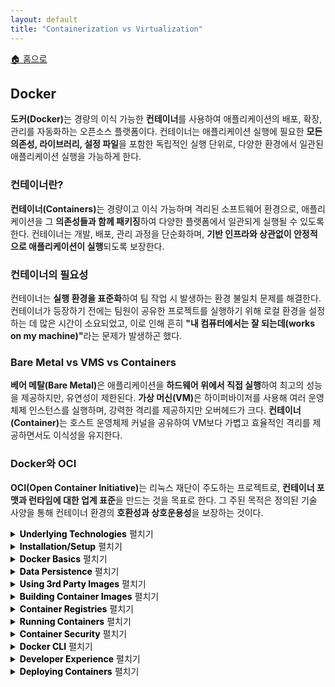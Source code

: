 ```yaml
---
layout: default
title: "Containerization vs Virtualization"
---
```


<p class="breadcrumb"><a href="/cs_study/home.html">🏠 홈으로</a></p>

<section>
  <h2>Docker</h2>
  <p><b>도커(Docker)</b>는 경량의 이식 가능한 <b>컨테이너</b>를 사용하여 애플리케이션의 배포, 확장, 관리를 자동화하는 오픈소스 플랫폼이다. 컨테이너는 애플리케이션 실행에 필요한 <b>모든 의존성, 라이브러리, 설정 파일</b>을 포함한 독립적인 실행 단위로, 다양한 환경에서 일관된 애플리케이션 실행을 가능하게 한다.</p>

  <h3>컨테이너란?</h3>
  <p><b>컨테이너(Containers)</b>는 경량이고 이식 가능하며 격리된 소프트웨어 환경으로, 애플리케이션을 그 <b>의존성들과 함께 패키징</b>하여 다양한 플랫폼에서 일관되게 실행될 수 있도록 한다. 컨테이너는 개발, 배포, 관리 과정을 단순화하며, <b>기반 인프라와 상관없이 안정적으로 애플리케이션이 실행</b>되도록 보장한다.</p>

  <h3>컨테이너의 필요성</h3>
  <p>컨테이너는 <b>실행 환경을 표준화</b>하여 팀 작업 시 발생하는 환경 불일치 문제를 해결한다. 컨테이너가 등장하기 전에는 팀원이 공유한 프로젝트를 실행하기 위해 로컬 환경을 설정하는 데 많은 시간이 소요되었고, 이로 인해 흔히 <b>"내 컴퓨터에서는 잘 되는데(works on my machine)"</b>라는 문제가 발생하곤 했다.</p>

  <h3>Bare Metal vs VMS vs Containers</h3>
  <p><b>베어 메탈(Bare Metal)</b>은 애플리케이션을 <b>하드웨어 위에서 직접 실행</b>하여 최고의 성능을 제공하지만, 유연성이 제한된다. <b>가상 머신(VM)</b>은 하이퍼바이저를 사용해 여러 운영체제 인스턴스를 실행하며, 강력한 격리를 제공하지만 오버헤드가 크다. <b>컨테이너(Container)</b>는 호스트 운영체제 커널을 공유하여 VM보다 가볍고 효율적인 격리를 제공하면서도 이식성을 유지한다.</p>

  <h3>Docker와 OCI</h3>
  <p><b>OCI(Open Container Initiative)</b>는 리눅스 재단이 주도하는 프로젝트로, <b>컨테이너 포맷과 런타임에 대한 업계 표준</b>을 만드는 것을 목표로 한다. 그 주된 목적은 정의된 기술 사양을 통해 컨테이너 환경의 <b>호환성과 상호운용성</b>을 보장하는 것이다.</p>
</section>

<!-- 설명 -->
<details>
<summary><span class="accordion-title" style="color: #000; font-weight: bold;">Underlying Technologies</span> <span class="indicator">펼치기</span></summary>
<div class="accordion-content">
  <p>도커 컨테이너는 <b>리눅스 커널 기술</b>을 활용하여 격리와 자원 관리를 수행한다.</p>
  <ul>
    <li><strong>네임스페이스(Namespaces):</strong> 프로세스를 격리한다.</li>
    <li><strong>cgroups(Control Groups):</strong> 자원 사용 한계를 설정한다.</li>
    <li><strong>Union 파일시스템(Union Filesystems):</strong> 효율적인 계층형 스토리지를 제공한다.</li>
  </ul>
  <p>이러한 기술 덕분에 도커 컨테이너는 <b>호스트 커널을 공유하면서도 경량, 이식성, 보안성</b>을 갖춘 환경을 제공한다.</p>

  <hr>
  <h3>네임스페이스란?</h3>
  <p>도커 네임스페이스(Docker Namespaces)는 <b>리눅스 커널 기능</b>으로, 전역 시스템 자원의 분리된 인스턴스를 제공하여 컨테이너를 위한 격리된 환경을 만든다. 도커는 <b>PID, NET, MNT, UTS, IPC, USER 네임스페이스</b>를 활용해 각 컨테이너가 자신만의 고유한 자원을 가지고 있다고 인식하도록 하여, <b>경량·이식 가능·보안성 있는 컨테이너화</b>를 가능하게 한다.</p>

  <hr>
  <h3>cgroups(Control Groups)</h3>
  <p><b>cgroups</b>는 리눅스 커널 기능으로, 프로세스 그룹에 대해 <b>CPU, 메모리, I/O 같은 시스템 자원을 제한하고 관리</b>한다. 도커는 cgroups를 사용하여 컨테이너의 자원 사용을 제약함으로써 <b>예측 가능한 성능을 보장</b>하고, 컨테이너가 과도한 시스템 자원을 소모하지 않도록 한다.</p>

  <hr>
  <h3>Union Filesystems</h3>
  <p><b>Union 파일시스템(UnionFS)</b>은 여러 디렉토리를 원본을 수정하지 않고 <b>겹쳐서(overlay) 하나의 가상 계층형 파일 구조</b>를 만드는 기술이다. 도커는 이를 활용해 디렉토리 내용을 분리된 상태로 유지하면서도 하나로 마운트하여, <b>중복을 최소화하고 이미지 크기를 줄이는 계층형 파일시스템 방식</b>으로 스토리지를 효율적으로 관리한다.</p>

</div>
</details>


<!-- 설명 -->
<details>
<summary><span class="accordion-title" style="color: #000; font-weight: bold;">Installation/Setup</span> <span class="indicator">펼치기</span></summary>
<div class="accordion-content">
  <p>도커(Docker)는 설치와 설정을 쉽게 하고 <b>GUI 기능</b>을 제공하는 데스크톱 애플리케이션인 <b>Docker Desktop</b>을 제공한다. 대안으로, 그래픽 인터페이스 구성 요소 없이 <b>명령줄 전용 기능</b>만을 제공하는 <b>Docker Engine</b>을 설치할 수도 있다.</p>

  <hr>
  <h3>Docker Desktop(Win/Mac/Linux)</h3>
  <p><b>Docker Desktop</b>은 Windows, macOS, Linux에서 사용할 수 있는 <b>GUI 기반 종합 개발 환경</b>이다. 이 환경에는 <b>Docker Engine, CLI, Buildx, Extensions, Compose, Kubernetes, 자격 증명 헬퍼(credentials helper)</b> 등이 포함되어 있어, 데스크톱 플랫폼에서 컨테이너 개발에 필요한 모든 것을 제공한다.</p>

  <hr>
  <h3>Docker Engine(Linux)</h3>
  <p><b>Docker Engine</b>은 컨테이너를 생성·관리하고 이미지를 빌드하며, <b>Docker API</b>를 제공하는 <b>오픈소스 컨테이너 런타임의 핵심</b>이다. 이 엔진은 Linux, Windows, macOS에서 실행되며, <b>Docker Desktop의 기반</b>이자 서버에서 독립적으로 설치해 사용할 수 있는 도커 환경을 제공한다.</p>
</div>
</details>

<!-- 설명 -->
<details>
<summary><span class="accordion-title" style="color: #000; font-weight: bold;">Docker Basics</span> <span class="indicator">펼치기</span></summary>
<div class="accordion-content">
  <p><b>도커(Docker)</b>는 경량의 이식 가능한 <b>컨테이너</b> 안에서 애플리케이션을 빌드, 패키징, 배포하는 과정을 단순화하는 플랫폼이다. 주요 구성 요소로는 <b>Dockerfile(빌드 지침), 이미지(스냅샷), 컨테이너(실행 인스턴스)</b>가 있으며, 기본 명령어로는 이미지 다운로드, Dockerfile 빌드, 포트 매핑을 통한 컨테이너 실행, 컨테이너 및 이미지 관리 등이 있다.</p>

  <h3>컨테이너란?</h3>
  <p>컨테이너는 애플리케이션 실행에 필요한 <b>모든 의존성(라이브러리, 바이너리, 설정 파일)</b>을 포함한 <b>경량·독립·실행 가능한 소프트웨어 패키지</b>다. 컨테이너는 애플리케이션을 환경으로부터 격리하여, 다양한 시스템에서 일관되게 동작하도록 보장한다.</p>

  <h3>도커 구성 요소</h3>
  <ul>
    <li><strong>Dockerfile:</strong> Docker 이미지를 빌드하기 위한 명령어를 담은 텍스트 파일</li>
    <li><strong>Docker Image:</strong> Dockerfile로부터 생성된 컨테이너 스냅샷. Docker Hub 같은 레지스트리에 저장·다운로드 가능</li>
    <li><strong>Docker Container:</strong> 이미지를 기반으로 실행되는 컨테이너 인스턴스</li>
  </ul>
</div>
</details>

<!-- 설명 -->
<details>
<summary><span class="accordion-title" style="color: #000; font-weight: bold;">Data Persistence</span> <span class="indicator">펼치기</span></summary>
<div class="accordion-content">
  <p>도커(Docker)는 애플리케이션과 그 의존성을 포함한 코드를 <b>호스트 운영체제로부터 분리된 격리된 컨테이너</b>로 실행할 수 있게 해준다. 컨테이너는 기본적으로 <b>휘발성(ephemeral)</b>이므로, 컨테이너가 종료되면 그 안에 저장된 데이터는 모두 사라진다. 이 문제를 해결하고 컨테이너의 라이프사이클 전반에서 데이터를 보존하기 위해, 도커는 다양한 <b>데이터 영속성(persistence) 방법</b>을 제공한다.</p>

  <hr>
  <h3>Ephemeral Container Filesystem</h3>
  <p>기본적으로 도커 컨테이너 내부의 스토리지는 <b>휘발성(ephemeral)</b>이다. 즉, 컨테이너 안에서 발생한 데이터 변경이나 수정은 컨테이너가 실행되는 동안만 유지되며, 컨테이너가 중지되고 제거되면 모든 관련 데이터가 사라진다. 이는 도커 컨테이너가 본질적으로 <b>무상태(stateless)</b>로 설계되었기 때문이다. 이러한 일시적·단기 저장소는 <b>"휘발성 컨테이너 파일 시스템(ephemeral container file system)"</b>이라 불린다. 이 기능은 도커의 중요한 특징으로, 컨테이너 상태에 신경 쓰지 않고도 애플리케이션을 <b>빠르고 일관되게 다양한 환경에 배포</b>할 수 있도록 한다.</p>

  <hr>
  <h3>Volume Mounts(볼륨 마운트)</h3>
  <p><b>Volume Mounts</b>는 호스트 시스템의 폴더나 파일을 컨테이너 내부의 폴더나 파일에 <b>매핑</b>하는 방식이다. 이를 통해 컨테이너가 제거되더라도 데이터가 <b>컨테이너 외부에 보존</b>될 수 있다. 또한 여러 컨테이너가 동일한 볼륨을 공유할 수 있어, 컨테이너 간 <b>데이터 공유</b>를 쉽게 할 수 있다.</p>

  <hr>
  <h3>Bind Mounts(바인드 마운트)</h3>
  <p><b>바인드 마운트(Bind Mounts)</b>는 볼륨에 비해 기능이 제한적이다. 바인드 마운트를 사용할 때는 <b>호스트 머신의 파일이나 디렉토리</b>가 컨테이너 안에 마운트되며, 이 파일이나 디렉토리는 호스트 머신의 <b>절대 경로</b>로 참조된다. 반대로 <b>볼륨(Volume)</b>을 사용할 때는 호스트 머신의 <b>도커 전용 스토리지 디렉토리</b> 안에 새로운 디렉토리가 생성되고, 해당 디렉토리의 내용은 도커가 직접 관리한다.</p>

</div>
</details>

<!-- 설명 -->
<details>
<summary><span class="accordion-title" style="color: #000; font-weight: bold;">Using 3rd Party Images</span> <span class="indicator">펼치기</span></summary>
<div class="accordion-content">
  <p><b>서드파티 이미지(Third-party Images)</b>는 <b>Docker Hub</b> 또는 다른 컨테이너 레지스트리에서 제공되는 <b>사전 빌드된 도커 컨테이너 이미지</b>다. 이 이미지는 개인이나 조직이 생성·관리하며, 사용자는 이를 기반으로 자신의 컨테이너화된 애플리케이션을 시작할 수 있다.</p>

  <hr>
  <h3>Using Databases</h3>
  <p>데이터베이스를 도커 컨테이너에서 실행하면 <b>개발 과정을 간소화</b>하고 <b>배포를 쉽게</b> 할 수 있다.Docker Hub에는 MySQL, PostgreSQL, MongoDB와 같은 인기 있는 데이터베이스를 위한 <b>미리 만들어진 이미지</b>가 다수 제공된다.</p>

  <hr>
  <h3>Command Line Utilities</h3>
  <p>도커 이미지는 <b>명령줄 유틸리티</b>나 <b>독립 실행형 애플리케이션</b>을 포함할 수 있으며, 이를 컨테이너 내부에서 실행할 수 있다.</p>
</div>
</details>

<!-- 설명 -->
<details>
<summary><span class="accordion-title" style="color: #000; font-weight: bold;">Building Container Images</span> <span class="indicator">펼치기</span></summary>
<div class="accordion-content">
  <p>컨테이너 이미지는 애플리케이션 실행에 필요한 <b>코드, 런타임, 시스템 도구, 라이브러리, 설정</b>을 모두 포함한 <b>실행 가능한 패키지</b>다. 커스텀 이미지를 빌드하면, 모든 의존성을 포함한 애플리케이션을 Docker가 지원하는 어떤 플랫폼에서든 원활하게 배포할 수 있다. 컨테이너 이미지를 빌드하는 핵심 요소는 <b>Dockerfile</b>이다. Dockerfile은 도커 이미지를 어떻게 구성할지에 대한 <b>명령어가 담긴 스크립트</b>로, 각 명령어는 이미지 안에서 <b>새로운 레이어(layer)</b>를 생성한다. 이를 통해 변경 사항 추적이 쉬워지고 이미지 크기를 최소화할 수 있다.</p>

  <hr>
  <h3>Dockerfile</h3>
  <p><b>Dockerfile</b>은 도커 엔진이 이미지를 빌드할 때 사용하는 <b>명령어 목록을 담은 텍스트 문서</b>다. Dockerfile의 각 명령어는 이미지에 <b>새로운 레이어(layer)</b>를 추가하며, 도커는 이 명령어들을 기반으로 이미지를 빌드한다. 그 후, 빌드된 이미지를 이용해 컨테이너를 실행할 수 있다.</p>

  <hr>
  <h3>Efficient Layer Caching</h3>
  <p>컨테이너 이미지를 빌드할 때 도커는 새로 생성된 <b>레이어(layer)</b>를 캐시한다. 이후 다른 이미지를 빌드할 때 이 레이어들을 재사용할 수 있어, 빌드 시간을 줄이고 대역폭 사용을 최소화할 수 있다. 이 캐싱 메커니즘을 최대한 활용하려면, 레이어 캐싱을 효율적으로 사용하는 방법을 이해하는 것이 중요하다. 도커는 Dockerfile의 각 명령어(RUN, COPY, ADD 등)에 대해 새로운 레이어를 생성하며, <b>명령어가 이전 빌드 이후 변경되지 않았다면 기존 레이어를 재사용</b>한다.</p>

  <hr>
  <h3>Reducing Image Size</h3>
  <p>도커 이미지 크기를 줄이는 것은 <b>스토리지 최적화, 전송 속도 향상, 배포 시간 단축</b>을 위해 매우 중요하다. 주요 전략은 다음과 같다.</p>
  <ul>
    <li><b>Alpine Linux</b>와 같은 최소한의 베이스 이미지를 사용한다.</li>
    <li><b>멀티 스테이지 빌드(Multi-stage Build)</b>를 활용해 불필요한 빌드 도구를 제외한다.</li>
    <li>필요 없는 파일과 패키지를 제거한다.</li>
    <li>명령어를 결합해 레이어 수를 최소화한다.</li>
  </ul>
</div>
</details>

<!-- 설명 -->
<details>
<summary><span class="accordion-title" style="color: #000; font-weight: bold;">Container Registries</span> <span class="indicator">펼치기</span></summary>
<div class="accordion-content">
  <p><b>컨테이너 레지스트리(Container Registry)</b>는 도커 컨테이너 이미지를 위한 <b>중앙 집중식 저장소이자 배포 시스템</b>이다. 이를 통해 개발자는 애플리케이션을 이미지 형태로 손쉽게 공유하고 배포할 수 있다. 컨테이너 레지스트리는 다양한 운영 환경에 걸쳐 컨테이너 이미지를 <b>빠르고, 신뢰성 있게, 안전하게 배포</b>할 수 있게 해주므로, 컨테이너화된 애플리케이션의 배포에서 핵심적인 역할을 한다.</p>

  <hr>
  <h3>DockerHub</h3>
  <p><b>Docker Hub</b>은 클라우드 기반의 레지스트리 서비스로, 도커 컨테이너 이미지를 위한 <b>주요 공개 저장소</b> 역할을 한다. 사용자는 도커 허브를 통해 이미지를 <b>저장, 공유, 배포</b>할 수 있으며, 무료 공개 저장소와 유료 비공개 저장소 모두 제공된다. 또한 Docker CLI와 매끄럽게 통합되어 이미지를 쉽게 <b>푸시(push)·풀(pull)</b> 할 수 있다. Docker Hub에는 소프트웨어 공급업체가 관리하는 <b>공식 이미지</b>, 소스 코드 저장소와 연결된 <b>자동 빌드</b>, 그리고 저장소 이벤트에 따라 동작을 트리거할 수 있는 <b>웹훅(webhook)</b> 기능이 포함되어 있다.</p>

  <hr>
  <h3>DockerHub Alternatives</h3>
  <p>컨테이너 이미지는 <b>Docker Hub뿐만 아니라 다양한 레지스트리</b>에 저장될 수 있다. 현재 대부분의 주요 클라우드 플랫폼은 자체 컨테이너 레지스트리를 제공한다. 예를 들어,</p>
  <ul>
    <li><b>Google Cloud Platform</b> → Artifact Registry</li>
    <li><b>AWS</b> → Elastic Container Registry (ECR)</li>
    <li><b>Microsoft Azure</b> → Azure Container Registry (ACR)</li>
  </ul>
  <p>또한 <b>GitHub</b>도 자체 레지스트리를 제공하며, 이는 컨테이너 빌드를 <b>GitHub Actions 워크플로우와 통합</b>할 때 유용하다.</p>

  <hr>
  <h3>Image Tagging Best Practices</h3>
  <p>도커 이미지 태깅(Docker Image Tagging) 모범 사례는 <b>명확하고 일관성 있으며 유용한 라벨</b>을 만드는 데 초점을 맞춘다.</p>
  <ul>
    <li>릴리스를 위해 <b>시맨틱 버전(semantic versioning)</b>을 채택한다.</li>
    <li>프로덕션 환경에서는 모호한 <b>latest 태그 사용을 피한다.</b></li>
    <li>빌드 날짜나 Git 커밋 해시 같은 <b>관련 메타데이터</b>를 포함한다.</li>
    <li>환경별(개발, 스테이징, 운영 등)로 구분하는 전략을 사용한다.</li>
    <li>변형(variants)에 대해 <b>설명적인 태그</b>를 사용한다.</li>
    <li>CI/CD 파이프라인에서 태깅을 자동화한다.</li>
    <li>오래된 태그는 주기적으로 정리하고, 팀 전체가 따를 수 있도록 <b>규칙을 문서화</b>한다.</li>
  </ul>
  <p>이러한 모범 사례를 따르면 효율적인 이미지 관리가 가능해지고, 조직 내 협업이 더욱 원활해진다.</p>
</div>
</details>

<!-- 설명 -->
<details>
<summary><span class="accordion-title" style="color: #000; font-weight: bold;">Running Containers</span> <span class="indicator">펼치기</span></summary>
<div class="accordion-content">
  <p><b>docker run</b> 명령은 지정된 이미지로부터 새로운 컨테이너를 생성하고 시작한다. 이 명령은 <b>docker create</b>와 <b>docker start</b> 작업을 결합한 것으로, 컨테이너의 런타임 환경을 커스터마이즈할 수 있는 다양한 옵션을 제공한다. 사용자는 환경 변수를 설정하고, 포트와 볼륨을 매핑하며, 네트워크 연결을 정의하고, 리소스 제한을 지정할 수 있다. 이 명령은 백그라운드 실행을 위한 detached 모드, 셸 접근을 위한 interactive 모드, 그리고 이미지에 정의된 기본 명령을 재정의할 수 있는 기능을 지원한다. 일반적인 플래그에는 <b>-d</b> (detached 모드), <b>-p</b> (포트 매핑), <b>-v</b> (볼륨 마운트), <b>--name</b> (사용자 지정 컨테이너 이름 할당)이 포함된다. <b>docker run</b>을 이해하는 것은 도커 컨테이너를 효과적으로 배포하고 관리하는 데 기본적이다.</p>

  <hr>
  <h3>Running Containers</h3>
  <p>데이터베이스를 도커 컨테이너에서 실행하면 <b>개발 과정을 간소화</b>하고 <b>배포를 쉽게</b> 할 수 있다.Docker Hub에는 MySQL, PostgreSQL, MongoDB와 같은 인기 있는 데이터베이스를 위한 <b>미리 만들어진 이미지</b>가 다수 제공된다.</p>

  <hr>
  <h3>Docker Compose</h3>
  <p><b>Docker Compose</b>는 <b>docker-compose.yml</b>이라는 <b>YAML 파일</b>을 사용해 <b>멀티 컨테이너 애플리케이션</b>을 정의하고 실행하는 도구다. 이 파일에는 애플리케이션의 서비스, 네트워크, 볼륨이 정의되며, 단일 명령어로 전체 컨테이너화된 애플리케이션을 생성·관리·실행할 수 있어 오케스트레이션을 단순화한다.</p>

  <hr>
  <h3>Runtime Configuration Options</h3>
  <p>도커의 <b>런타임 구성 옵션(runtime configuration options)</b>은 컨테이너 환경을 강력하게 제어할 수 있게 해준다. 리소스 제한, 네트워크 설정, 보안 프로필, 로깅 드라이버 등을 조정해 성능을 최적화하고 보안을 강화할 수 있다. 또한 환경 변수 설정, 볼륨 마운트, 기본 동작 재정의 같은 옵션도 제공되어, 컨테이너를 <b>특정 요구사항에 맞게 조정</b>할 수 있다. 고급 사용자라면 <b>커널 기능(capabilities) 조정이나 재시작 정책(restart policies) 설정</b> 같은 기능도 활용할 수 있다. 명령줄 플래그나 Docker Compose 파일을 통해 이러한 옵션들을 지정할 수 있으며, 이를 통해 컨테이너가 <b>어디서 실행되든 안정적이고 일관되게 동작</b>하도록 보장할 수 있다.</p>
</div>
</details>

<!-- 설명 -->
<details>
<summary><span class="accordion-title" style="color: #000; font-weight: bold;">Container Security</span> <span class="indicator">펼치기</span></summary>
<div class="accordion-content">
  <p>컨테이너 보안(Container Security)은 컨테이너화된 애플리케이션을 <b>개발부터 배포, 실행 시점까지 보호</b>하기 위한 광범위한 관행과 도구들을 포함한다. 이는 컨테이너 이미지를 보호하고, 신뢰할 수 있으며 취약하지 않은 코드만 사용하도록 보장하며, 컨테이너 환경에 대한 강력한 접근 제어를 구현하고, 컨테이너가 <b>최소 권한 원칙</b>을 따르도록 구성하는 것을 포함한다. 또한 예상치 못한 동작을 모니터링하고, 컨테이너 간 통신을 보호하며, 호스트 환경의 보안을 유지하는 것도 포함된다. 효과적인 컨테이너 보안은 <b>DevSecOps 워크플로우에 자연스럽게 통합</b>되어, 개발 속도나 민첩성을 저해하지 않으면서도 컨테이너 라이프사이클 전반에 걸쳐 지속적인 가시성과 보호를 제공한다.</p>

  <hr>
  <h3>Image Security</h3>
  <p>이미지 보안(Image Security)은 도커 컨테이너를 환경에 배포할 때 매우 중요한 요소다. 사용하는 이미지가 <b>안전하고, 최신 상태이며, 취약점이 없는지</b>를 보장하는 것은 필수적이다. 이 섹션에서는 도커 이미지를 보호하고 관리하기 위한 <b>모범 사례와 도구</b>를 살펴본다. 공개 레지스트리에서 이미지를 가져올 때는 항상 신뢰할 수 있는 <b>공식 이미지(official images)</b>를 컨테이너화된 애플리케이션의 출발점으로 사용해야 한다. 공식 이미지는 도커에 의해 검증되며, 정기적으로 <b>보안 패치가 적용된 최신 상태</b>로 업데이트된다. 이러한 이미지는 <b>Docker Hub</b> 또는 다른 신뢰할 수 있는 레지스트리에서 찾을 수 있다.</p>

  <hr>
  <h3>Runtime Security</h3>
  <p>도커에서의 <b>런타임 보안(Runtime Security)</b>은 컨테이너 실행 중 안전성과 무결성을 보장하고, 컨테이너화된 애플리케이션이 실행될 때 발생할 수 있는 취약점이나 악의적 활동으로부터 보호하는 데 초점을 맞춘다. 이는 컨테이너 동작을 모니터링하여 이상 징후를 탐지하고, 권한을 제한하기 위한 접근 제어를 구현하며, 의심스러운 활동을 실시간으로 탐지하고 대응할 수 있는 도구를 사용하는 것을 포함한다. 효과적인 런타임 보안은 <b>검증된 이미지만 배포되도록 보장</b>하고, 시스템을 지속적으로 감사(audit)하여 규정 준수를 유지한다. 이를 통해 취약점 악용을 방지하고, 컨테이너 라이프사이클 전반에 걸쳐 원하는 보안 수준(Security Posture)을 유지하는 강력한 방어 계층을 제공한다.</p>

</div>
</details>

<!-- 설명 -->
<details>
<summary><span class="accordion-title" style="color: #000; font-weight: bold;">Docker CLI</span> <span class="indicator">펼치기</span></summary>
<div class="accordion-content">
  <p><b>도커 커맨드 라인 인터페이스(Docker CLI)</b>는 도커 엔진과 상호작용하는 강력한 도구로, 개발자와 운영자가 컨테이너 및 관련 리소스를 <b>빌드, 관리, 트러블슈팅</b>할 수 있게 해준다.</p>
  <p>도커 CLI는 다양한 명령어를 제공하여 도커의 모든 측면을 제어할 수 있다.</p>
  <ul>
    <li>컨테이너 생성·관리: docker run, docker stop</li>
    <li>이미지 빌드: docker build</li>
    <li>네트워크 관리: docker network</li>
    <li>스토리지 관리: docker volume</li>
    <li>시스템 상태 확인: docker ps, docker info</li>
  </ul>
  <p>직관적인 문법과 유연성을 갖춘 Docker CLI는 복잡한 워크플로우 자동화, 개발 프로세스 단순화, 컨테이너화된 애플리케이션 유지보수를 쉽게 만들어준다. 따라서 도커 관리와 오케스트레이션을 위한 <b>기본적인 핵심 유틸리티</b>라 할 수 있다.</p>

  <hr>
  <h3>Docker Images</h3>
  <p>도커 이미지(Docker Images)는 소프트웨어 실행에 필요한 <b>애플리케이션 코드, 런타임, 라이브러리, 시스템 도구</b>를 모두 포함한 <b>경량의 독립 실행 패키지</b>다. 도커 이미지는 효율적인 저장을 위해 <b>레이어(layer)</b> 구조로 빌드되며, 컨테이너의 <b>청사진(blueprint)</b> 역할을 한다. 또한 Docker Hub 같은 레지스트리를 통해 공유될 수 있어, 다양한 환경에서 일관된 배포를 가능하게 한다.</p>

  <hr>
  <h3>Containers</h3>
  <p>컨테이너(Containers)는 애플리케이션을 실행하기 위해 <b>공유 운영체제 커널</b>을 사용하는 <b>격리된 경량 환경</b>으로, 서로 다른 컴퓨팅 환경에서도 일관성과 이식성을 보장한다. 컨테이너는 애플리케이션 실행에 필요한 <b>코드, 의존성, 설정</b>을 모두 캡슐화하여, 컨테이너화된 애플리케이션을 어디서나 손쉽게 이동하고 실행할 수 있도록 한다. 도커 CLI를 사용하면 <b>docker run</b>으로 컨테이너를 생성·시작하고, <b>docker ps</b>로 실행 중인 컨테이너를 확인하며, <b>docker stop</b>으로 중지하고, <b>docker exec</b>으로 실시간 상호작용할 수 있다. CLI는 개발자가 컨테이너를 <b>빌드, 제어, 디버깅</b>할 수 있는 강력한 인터페이스를 제공하여, 개발과 운영 워크플로우를 간소화한다.</p>

  <hr>
  <h3>Docker Volumes</h3>
  <p><b>도커 볼륨(Docker Volumes)</b>은 컨테이너 파일시스템 외부에서 데이터를 관리·저장하는 <b>영속적 스토리지 솔루션</b>으로, 컨테이너가 삭제되거나 재생성되더라도 데이터가 유지된다. 볼륨은 애플리케이션 데이터, 로그, 설정 파일처럼 컨테이너 재시작이나 업데이트 이후에도 보존이 필요한 데이터를 저장하는 데 이상적이다. 도커 CLI에서는 <b>docker volume create</b>로 새로운 볼륨을 정의하고, <b>docker volume ls</b>로 모든 볼륨을 확인하며, <b>docker run -v</b>로 특정 컨테이너에 볼륨을 마운트할 수 있다. 이 방식은 <b>데이터 무결성을 유지</b>하고, 백업 과정을 단순화하며, 컨테이너 간 데이터 공유를 지원하기 때문에 <b>상태 기반(stateful) 컨테이너 애플리케이션의 핵심 요소</b>가 된다.</p>

  <hr>
  <h3>Docker Networks</h3>
  <p><b>도커 네트워크(Docker Networks)</b>는 컨테이너들이 서로 및 외부 시스템과 통신할 수 있도록 하여, 마이크로서비스 아키텍처에 필요한 연결성을 제공한다. 도커는 기본적으로 <b>bridge, host, overlay</b>와 같은 여러 네트워크 유형을 제공하며, 이는 격리된 환경, 고성능 시나리오, 멀티 호스트 간 통신 등 다양한 사용 사례에 적합하다. 도커 CLI를 사용하면 <b>docker network create</b>로 커스텀 네트워크를 정의하고, <b>docker network ls</b>로 기존 네트워크를 조회하며, <b>docker network connect</b>로 컨테이너를 네트워크에 연결할 수 있다. 이러한 유연성 덕분에 개발자는 컨테이너 간 상호작용을 제어할 수 있으며, <b>분산 애플리케이션에서 안전하고 효율적인 통신</b>을 보장할 수 있다.</p>

</div>
</details>

<!-- 설명 -->
<details>
<summary><span class="accordion-title" style="color: #000; font-weight: bold;">Developer Experience</span> <span class="indicator">펼치기</span></summary>
<div class="accordion-content">
  <p>도커(Docker)는 애플리케이션을 <b>빌드, 테스트, 실행</b>할 때 일관되고 격리된 환경을 제공하여, 흔히 발생하는 <b>“내 컴퓨터에서는 잘 되는데(It works on my machine)” 문제</b>를 해결함으로써 개발자 경험을 크게 향상시킨다. 개발자는 도커를 사용해 애플리케이션과 의존성을 이식 가능한 <b>컨테이너</b>로 패키징할 수 있으며, 이를 통해 로컬 개발부터 스테이징, 프로덕션에 이르기까지 환경 간 <b>일관성</b>을 보장한다. 간단한 설정과 환경 재현성은 온보딩 속도를 높이고, 충돌을 최소화하며, 개발자가 설정 문제 해결보다 <b>코딩에 집중</b>할 수 있도록 한다. 또한 Docker Compose 같은 도구는 복잡한 멀티 컨테이너 애플리케이션을 빠르게 오케스트레이션할 수 있어, <b>프로토타이핑, 반복(iteration), 협업</b>을 쉽게 만들어 전체 개발 라이프사이클을 간소화한다.</p>

  <hr>
  <h3>Hot Reloading in Docker</h3>
  <p>레이어 캐싱(layer caching)을 활성화하면 이미지 빌드 속도를 높일 수 있지만, <b>코드가 바뀔 때마다 컨테이너 이미지를 다시 빌드</b>하고 싶지는 않다. 대신, 컨테이너 안의 애플리케이션 상태가 코드 변경 사항을 즉시 반영하도록 하고 싶다. 이를 달성하기 위해서는 <b>바인드 마운트(bind mounts)</b>와 <b>핫 리로딩(hot reloading) 유틸리티</b>를 조합해 사용할 수 있다.</p>

  <hr>
  <h3>Debuggers in Docker</h3>
  <p>컨테이너 기반 개발이 로컬 개발만큼 경쟁력을 가지려면, 우리는 <b>컨테이너 내부에서 디버거를 실행하고 연결할 수 있는 기능</b>이 필요하다.</p>

  <hr>
  <h3>Tests</h3>
  <p>우리는 테스트를 프로덕션과 가능한 한 유사한 환경에서 실행하기를 원하기 때문에, 이를 컨테이너 내부에서 수행하는 것이 가장 합리적이다. 이에는 <b>단위 테스트(Unit Tests), 통합 테스트(Integration Tests), 엔드투엔드 테스트(E2E Tests)</b>가 포함될 수 있으며, 모두 도커 컨테이너 안에서 실행되어 실제 시나리오를 시뮬레이션하면서 외부 의존성의 간섭을 피할 수 있다. 도커 CLI와 Docker Compose 같은 도구를 사용하면 <b>격리된 테스트 환경</b>을 만들고, 테스트를 병렬로 실행하며, 필요한 인프라를 자동으로 <b>생성(spin up)·해제(tear down)</b>할 수 있다.</p>

  <hr>
  <h3>Continuous Integration(CI)</h3>
  <p><b>지속적 통합(Continuous Integration, CI)</b>은 코드가 버전 관리 시스템에 푸시될 때마다 빌드, 테스트 등 특정 작업을 <b>자동으로 실행</b>하는 개념이다. 컨테이너의 경우, 우리가 하고 싶은 작업들은 다음과 같다.</p>
  <ul>
    <li>컨테이너 이미지 빌드</li>
    <li>테스트 실행</li>
    <li>컨테이너 이미지 취약점 스캔</li>
    <li>유용한 메타데이터로 이미지 태깅</li>
    <li>컨테이너 레지스트리에 푸시</li>
  </ul>
</div>
</details>

<!-- 설명 -->
<details>
<summary><span class="accordion-title" style="color: #000; font-weight: bold;">Deploying Containers</span> <span class="indicator">펼치기</span></summary>
<div class="accordion-content">
  <p>컨테이너 배포는 도커와 컨테이너화를 활용해 애플리케이션을 <b>더 효율적으로 관리하고, 손쉽게 확장하며, 환경 간 일관된 성능</b>을 보장하기 위한 핵심 단계다. 이 주제에서는 애플리케이션을 만들고 실행하기 위해 도커 컨테이너를 배포하는 방법에 대한 <b>개요</b>를 다룬다.</p>

  <hr>
  <h3>Nomad: Deploying Containers</h3>
  <p><b>Nomad</b>는 컨테이너화된 애플리케이션을 <b>배포, 관리, 확장</b>할 수 있게 해주는 <b>클러스터 관리자이자 스케줄러</b>다. Nomad는 노드 장애, 리소스 할당, 컨테이너 오케스트레이션을 자동으로 처리한다. 또한 Docker 컨테이너뿐만 아니라 다른 컨테이너 런타임과 <b>비(非)컨테이너화 애플리케이션</b>도 실행할 수 있다.</p>

  <hr>
  <h3>Docker Swarm</h3>
  <p><b>Docker Swarm</b>은 도커의 네이티브 컨테이너 오케스트레이션 도구로, 사용자가 여러 도커 호스트에 걸쳐 컨테이너를 <b>배포, 관리, 확장</b>할 수 있게 해준다. Swarm은 여러 도커 노드를 하나의 통합된 클러스터로 변환하여, 간단한 선언적 명령어를 통해 <b>고가용성, 로드 밸런싱, 자동 컨테이너 스케줄링</b>을 제공한다. 또한 <b>서비스 디스커버리, 롤링 업데이트, TLS 암호화를 통한 통합 보안</b> 같은 기능을 지원하여, 쿠버네티스(Kubernetes) 같은 더 복잡한 오케스트레이터에 비해 접근하기 쉬운 대안을 제시한다. Docker CLI와의 긴밀한 통합 및 간단한 설정 덕분에, Swarm은 <b>작은 규모에서 중간 규모의 배포</b>에 적합하며, 단순성과 직관적인 관리가 우선시되는 경우 유용하다.</p>

  <hr>
  <h3>Kubernetes</h3>
  <p>쿠버네티스(Kubernetes)**는 컨테이너화된 애플리케이션의 <b>배포, 확장, 관리</b>를 자동화하기 위해 설계된 <b>오픈소스 컨테이너 오케스트레이션 플랫폼</b>이다. 쿠버네티스는 컨테이너를 <b>파드(Pod)</b>라는 논리적 단위로 조직화하고, 선언적 설정을 통해 <b>서비스 디스커버리, 로드 밸런싱, 스케일링</b>을 관리함으로써 복잡한 컨테이너 워크로드를 처리할 수 있는 강력한 프레임워크를 제공한다. 또한, 클러스터 전반에 걸쳐 컨테이너를 배포할 수 있으며, 자동 재시작, 교체, 롤백 같은 <b>자가 치유(self-healing) 기능</b>을 통해 고가용성과 장애 허용성을 보장한다. 쿠버네티스는 방대한 생태계와 유연성을 바탕으로 <b>대규모 분산 애플리케이션 실행의 사실상 표준</b>이 되었으며, 운영을 단순화하고 컨테이너화된 워크로드의 안정성을 높여준다.</p>

  <hr>
  <h3>PaaS Options for Deploying Containers</h3>
  <p>컨테이너 배포를 위한 <b>PaaS(Platform-as-a-Service)</b> 옵션은 개발자가 <b>기반 인프라를 신경 쓰지 않고도</b> 컨테이너화된 애플리케이션을 빌드, 배포, 확장할 수 있는 간소화된 관리형 환경을 제공한다. 대표적인 PaaS 서비스로는 <b>Google Cloud Run, Azure App Service, AWS Elastic Beanstalk, Heroku</b> 등이 있으며, 이들은 컨테이너 오케스트레이션의 복잡성을 추상화하면서 <b>자동 확장, CI/CD 파이프라인 통합, 모니터링 기능</b>을 제공한다. 이러한 플랫폼은 서버 관리보다 <b>애플리케이션 로직</b>에 집중할 수 있게 하여, 팀이 빠르게 개발·배포할 수 있도록 지원하며, 최소한의 운영 부담으로 프로덕션 환경에서 컨테이너를 원활하게 실행할 수 있게 한다.</p>

</div>
</details>
